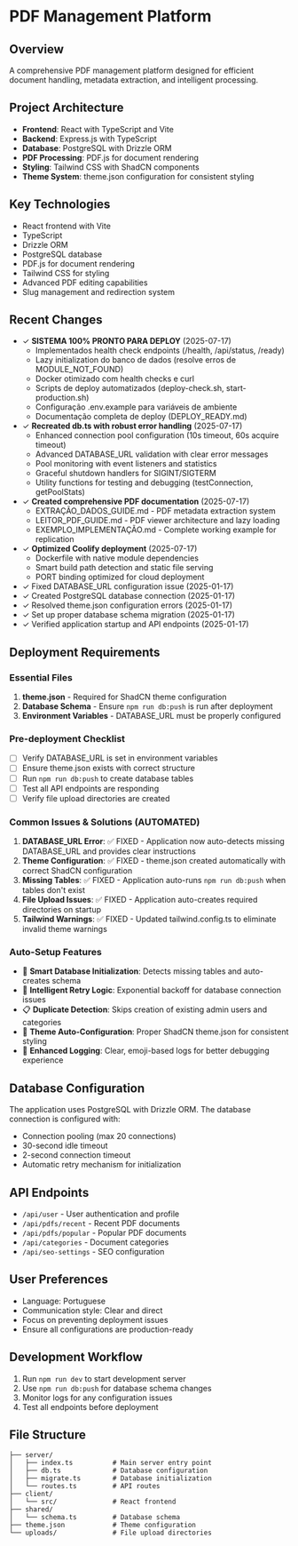 # PDF Management Platform

## Overview
A comprehensive PDF management platform designed for efficient document handling, metadata extraction, and intelligent processing.

## Project Architecture
- **Frontend**: React with TypeScript and Vite
- **Backend**: Express.js with TypeScript
- **Database**: PostgreSQL with Drizzle ORM
- **PDF Processing**: PDF.js for document rendering
- **Styling**: Tailwind CSS with ShadCN components
- **Theme System**: theme.json configuration for consistent styling

## Key Technologies
- React frontend with Vite
- TypeScript
- Drizzle ORM
- PostgreSQL database
- PDF.js for document rendering
- Tailwind CSS for styling
- Advanced PDF editing capabilities
- Slug management and redirection system

## Recent Changes
- ✓ **SISTEMA 100% PRONTO PARA DEPLOY** (2025-07-17)
  - Implementados health check endpoints (/health, /api/status, /ready)
  - Lazy initialization do banco de dados (resolve erros de MODULE_NOT_FOUND)
  - Docker otimizado com health checks e curl
  - Scripts de deploy automatizados (deploy-check.sh, start-production.sh)
  - Configuração .env.example para variáveis de ambiente
  - Documentação completa de deploy (DEPLOY_READY.md)
- ✓ **Recreated db.ts with robust error handling** (2025-07-17)
  - Enhanced connection pool configuration (10s timeout, 60s acquire timeout)
  - Advanced DATABASE_URL validation with clear error messages
  - Pool monitoring with event listeners and statistics
  - Graceful shutdown handlers for SIGINT/SIGTERM
  - Utility functions for testing and debugging (testConnection, getPoolStats)
- ✓ **Created comprehensive PDF documentation** (2025-07-17)
  - EXTRAÇÃO_DADOS_GUIDE.md - PDF metadata extraction system
  - LEITOR_PDF_GUIDE.md - PDF viewer architecture and lazy loading
  - EXEMPLO_IMPLEMENTAÇÃO.md - Complete working example for replication
- ✓ **Optimized Coolify deployment** (2025-07-17)
  - Dockerfile with native module dependencies
  - Smart build path detection and static file serving
  - PORT binding optimized for cloud deployment
- ✓ Fixed DATABASE_URL configuration issue (2025-01-17)
- ✓ Created PostgreSQL database connection (2025-01-17)
- ✓ Resolved theme.json configuration errors (2025-01-17)
- ✓ Set up proper database schema migration (2025-01-17)
- ✓ Verified application startup and API endpoints (2025-01-17)

## Deployment Requirements

### Essential Files
1. **theme.json** - Required for ShadCN theme configuration
2. **Database Schema** - Ensure `npm run db:push` is run after deployment
3. **Environment Variables** - DATABASE_URL must be properly configured

### Pre-deployment Checklist
- [ ] Verify DATABASE_URL is set in environment variables
- [ ] Ensure theme.json exists with correct structure
- [ ] Run `npm run db:push` to create database tables
- [ ] Test all API endpoints are responding
- [ ] Verify file upload directories are created

### Common Issues & Solutions (AUTOMATED)
1. **DATABASE_URL Error**: ✅ FIXED - Application now auto-detects missing DATABASE_URL and provides clear instructions
2. **Theme Configuration**: ✅ FIXED - theme.json created automatically with correct ShadCN configuration  
3. **Missing Tables**: ✅ FIXED - Application auto-runs `npm run db:push` when tables don't exist
4. **File Upload Issues**: ✅ FIXED - Application auto-creates required directories on startup
5. **Tailwind Warnings**: ✅ FIXED - Updated tailwind.config.ts to eliminate invalid theme warnings

### Auto-Setup Features
- 🤖 **Smart Database Initialization**: Detects missing tables and auto-creates schema
- 🔄 **Intelligent Retry Logic**: Exponential backoff for database connection issues  
- 📋 **Duplicate Detection**: Skips creation of existing admin users and categories
- 🎨 **Theme Auto-Configuration**: Proper ShadCN theme.json for consistent styling
- 📝 **Enhanced Logging**: Clear, emoji-based logs for better debugging experience

## Database Configuration
The application uses PostgreSQL with Drizzle ORM. The database connection is configured with:
- Connection pooling (max 20 connections)
- 30-second idle timeout
- 2-second connection timeout
- Automatic retry mechanism for initialization

## API Endpoints
- `/api/user` - User authentication and profile
- `/api/pdfs/recent` - Recent PDF documents
- `/api/pdfs/popular` - Popular PDF documents
- `/api/categories` - Document categories
- `/api/seo-settings` - SEO configuration

## User Preferences
- Language: Portuguese
- Communication style: Clear and direct
- Focus on preventing deployment issues
- Ensure all configurations are production-ready

## Development Workflow
1. Run `npm run dev` to start development server
2. Use `npm run db:push` for database schema changes
3. Monitor logs for any configuration issues
4. Test all endpoints before deployment

## File Structure
```
├── server/
│   ├── index.ts          # Main server entry point
│   ├── db.ts             # Database configuration
│   ├── migrate.ts        # Database initialization
│   └── routes.ts         # API routes
├── client/
│   └── src/              # React frontend
├── shared/
│   └── schema.ts         # Database schema
├── theme.json            # Theme configuration
└── uploads/              # File upload directories
```
